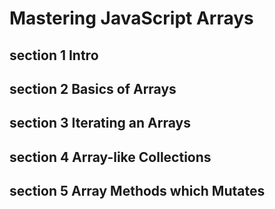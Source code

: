 # Mastering JavaScript Arrays

## section 1 Intro

## section 2 Basics of Arrays

## section 3 Iterating an Arrays


 ## section 4 Array-like Collections

 ## section 5 Array Methods which Mutates 
